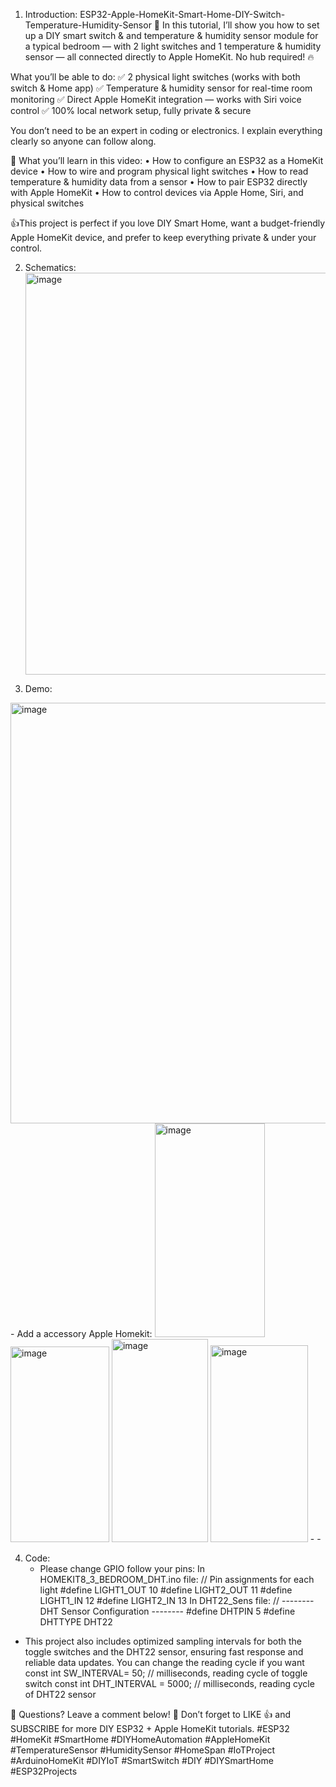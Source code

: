 1. Introduction: ESP32-Apple-HomeKit-Smart-Home-DIY-Switch-Temperature-Humidity-Sensor
🚀 In this tutorial, I’ll show you how to set up a DIY smart switch &amp; and temperature &amp; humidity sensor module for a typical bedroom — with 2 light switches and 1 temperature &amp; humidity sensor — all connected directly to Apple HomeKit. No hub required! 🔥

What you’ll be able to do:
✅ 2 physical light switches (works with both switch & Home app)
✅ Temperature & humidity sensor for real-time room monitoring
✅ Direct Apple HomeKit integration — works with Siri voice control
✅ 100% local network setup, fully private & secure

You don’t need to be an expert in coding or electronics. I explain everything clearly so anyone can follow along.

📌 What you’ll learn in this video:
• How to configure an ESP32 as a HomeKit device
• How to wire and program physical light switches
• How to read temperature & humidity data from a sensor
• How to pair ESP32 directly with Apple HomeKit
• How to control devices via Apple Home, Siri, and physical switches

👍This project is perfect if you love DIY Smart Home, want a budget-friendly Apple HomeKit device, and prefer to keep everything private & under your control.

2. Schematics:
   <img width="671" height="643" alt="image" src="https://github.com/user-attachments/assets/af3ffadd-36da-455a-8a4d-15c6cabc11b5" />

3. Demo:
<img width="842" height="673" alt="image" src="https://github.com/user-attachments/assets/759c20b5-7e42-4202-97c3-406c9ad317ad" />
- Add a accessory Apple Homekit:
  <img width="176" height="342" alt="image" src="https://github.com/user-attachments/assets/846579b1-d3d2-40c4-8546-4d8bed486d28" />
  <img width="158" height="313" alt="image" src="https://github.com/user-attachments/assets/545bdc6a-5799-4832-a13b-78feb4fc1f46" />
  <img width="154" height="325" alt="image" src="https://github.com/user-attachments/assets/58a2d48c-f402-4fd3-8b12-515a56c1b0b6" />
  <img width="156" height="315" alt="image" src="https://github.com/user-attachments/assets/58bf4ef6-de21-4d2c-bfbf-97e1874247b6" />
- 
- 

4. Code:
   - Please change GPIO follow your pins:
     In HOMEKIT8_3_BEDROOM_DHT.ino file: 
     // Pin assignments for each light
        #define LIGHT1_OUT 10
        #define LIGHT2_OUT 11
        #define LIGHT1_IN   12
        #define LIGHT2_IN   13
     In DHT22_Sens file:
     // -------- DHT Sensor Configuration --------
        #define DHTPIN 5
        #define DHTTYPE DHT22
  - This project also includes optimized sampling intervals for both the toggle switches and the DHT22 sensor, ensuring fast response and reliable data updates. You can change the reading cycle if you want
     const int SW_INTERVAL= 50;  // milliseconds, reading cycle of toggle switch
     const int DHT_INTERVAL = 5000;  // milliseconds, reading cycle of DHT22 sensor


💬 Questions? Leave a comment below!
🔔 Don’t forget to LIKE 👍 and SUBSCRIBE for more DIY ESP32 + Apple HomeKit tutorials.
#ESP32 #HomeKit #SmartHome #DIYHomeAutomation #AppleHomeKit #TemperatureSensor #HumiditySensor #HomeSpan #IoTProject #ArduinoHomeKit #DIYIoT #SmartSwitch #DIY #DIYSmartHome #ESP32Projects
